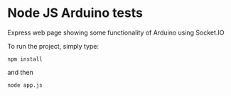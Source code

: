 # Node JS Arduino tests

Express web page showing some functionality of Arduino using Socket.IO

To run the project, simply type:
```
npm install
```
and then
```
node app.js

